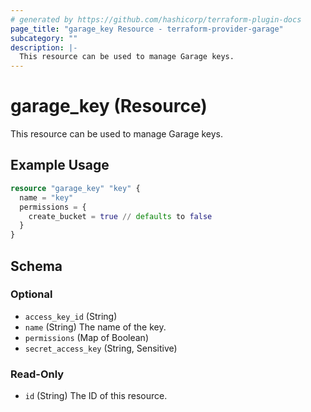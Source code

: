 ```yaml
---
# generated by https://github.com/hashicorp/terraform-plugin-docs
page_title: "garage_key Resource - terraform-provider-garage"
subcategory: ""
description: |-
  This resource can be used to manage Garage keys.
---
```


# garage_key (Resource)

This resource can be used to manage Garage keys.

## Example Usage

```terraform
resource "garage_key" "key" {
  name = "key"
  permissions = {
    create_bucket = true // defaults to false
  }
}
```

<!-- schema generated by tfplugindocs -->
## Schema

### Optional

- `access_key_id` (String)
- `name` (String) The name of the key.
- `permissions` (Map of Boolean)
- `secret_access_key` (String, Sensitive)

### Read-Only

- `id` (String) The ID of this resource.


